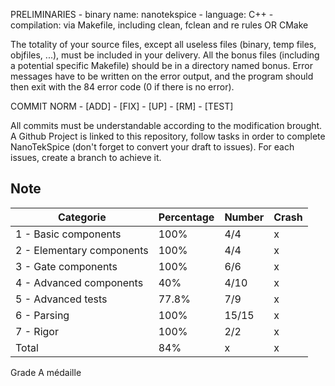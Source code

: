 PRELIMINARIES
    - binary name: nanotekspice
    - language: C++
    - compilation: via Makefile, including clean, fclean and re rules OR CMake

The totality of your source files, except all useless files (binary, temp files, objfiles, ...), must be included in your delivery.
All the bonus files (including a potential specific Makefile) should be in a directory named bonus.
Error messages have to be written on the error output, and the program should then exit with the 84 error code (0 if there is no error).

COMMIT NORM
    - [ADD]
    - [FIX]
    - [UP]
    - [RM]
    - [TEST]

All commits must be understandable according to the modification brought.
A Github Project is linked to this repository, follow tasks in order to complete NanoTekSpice (don't forget to convert your draft to issues).
For each issues, create a branch to achieve it.

## Note 
| Categorie                        | Percentage | Number| Crash |
|----------------------------------|------------|-------|-------|
| 1 - Basic components             | 100%       | 4/4   | x     |
| 2 - Elementary components        | 100%       | 4/4   | x     |
| 3 - Gate components              | 100%       | 6/6   | x     |
| 4 - Advanced components          | 40%        | 4/10  | x     |
| 5 - Advanced tests               | 77.8%      | 7/9   | x     |
| 6 - Parsing                      | 100%       | 15/15 | x     |
| 7 - Rigor                        | 100%       | 2/2   | x     |
| Total                            | 84%        | x     | x     |

Grade A médaille
